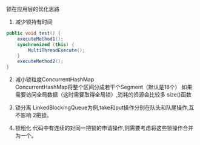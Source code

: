 锁在应用层的优化思路

1. 减少锁持有时间

```java
public void test() {
    executeMethod1();
    synchronized (this) {
        MultiThreadExecute();
    }
    executeMethod2();
}
```
2. 减小锁粒度ConcurrentHashMap  
   ConcurrentHashMap将整个区间分成若干个Segment（默认是16个）
   如果需要访问全局数据（这时需要取得全局锁）,消耗的资源会比较多 size()函数

3. 锁分离
   LinkedBlockingQueue为例,take和put操作分别在队头和队尾操作,互不影响 2把锁。

4. 锁粗化
   代码中有连续的对同一把锁的申请操作,则需要考虑将这些锁操作合并为一个。